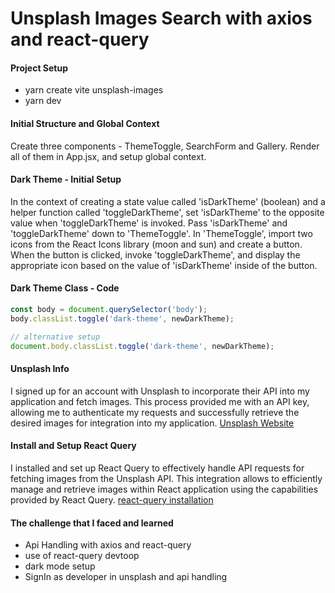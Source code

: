 # Unsplash Images Search with axios and react-query

#### Project Setup

- yarn create vite unsplash-images
- yarn dev

#### Initial Structure and Global Context

Create three components - ThemeToggle, SearchForm and Gallery. Render all of them in App.jsx, and setup global context.

#### Dark Theme - Initial Setup

In the context of creating a state value called 'isDarkTheme' (boolean) and a helper function called 'toggleDarkTheme', set 'isDarkTheme' to the opposite value when 'toggleDarkTheme' is invoked. Pass 'isDarkTheme' and 'toggleDarkTheme' down to 'ThemeToggle'. In 'ThemeToggle', import two icons from the React Icons library (moon and sun) and create a button. When the button is clicked, invoke 'toggleDarkTheme', and display the appropriate icon based on the value of 'isDarkTheme' inside of the button.

#### Dark Theme Class - Code

```js
const body = document.querySelector('body');
body.classList.toggle('dark-theme', newDarkTheme);

// alternative setup
document.body.classList.toggle('dark-theme', newDarkTheme);
```
#### Unsplash Info

I signed up for an account with Unsplash to incorporate their API into my application and fetch images. This process provided me with an API key, allowing me to authenticate my requests and successfully retrieve the desired images for integration into my application.
[Unsplash Website](https://unsplash.com/)

#### Install and Setup React Query 
I installed and set up React Query to effectively handle API requests for fetching images from the Unsplash API. This integration allows to efficiently manage and retrieve images within React application using the capabilities provided by React Query. [react-query installation](https://tanstack.com/query/latest/docs/react/installation)

#### The challenge that I faced and learned
- Api Handling with axios and react-query
- use of react-query devtoop
- dark mode setup
- SignIn as developer in unsplash and api handling